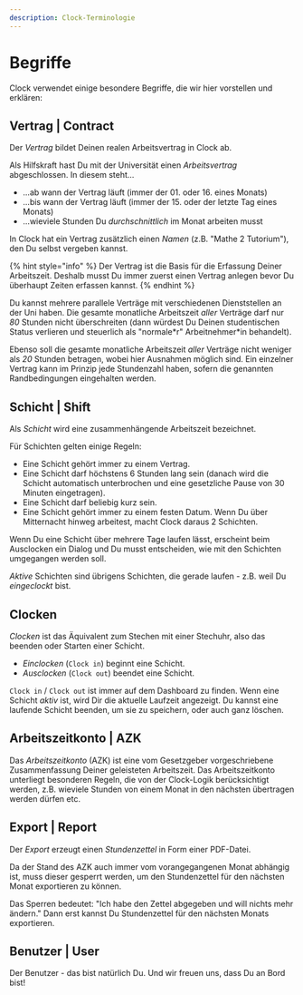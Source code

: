 ```yaml
---
description: Clock-Terminologie
---
```


# Begriffe

Clock verwendet einige besondere Begriffe, die wir hier vorstellen und erklären:

## Vertrag \| Contract

Der _Vertrag_ bildet Deinen realen Arbeitsvertrag in Clock ab.

Als Hilfskraft hast Du mit der Universität einen _Arbeitsvertrag_ abgeschlossen. In diesem steht...

* ...ab wann der Vertrag läuft \(immer der 01. oder 16. eines Monats\)
* ...bis wann der Vertrag läuft \(immer der 15. oder der letzte Tag eines Monats\)
* ...wieviele Stunden Du _durchschnittlich_ im Monat arbeiten musst

In Clock hat ein Vertrag zusätzlich einen _Namen_ \(z.B. "Mathe 2 Tutorium"\), den Du selbst vergeben kannst.

{% hint style="info" %}
Der Vertrag ist die Basis für die Erfassung Deiner Arbeitszeit. Deshalb musst Du immer zuerst einen Vertrag anlegen bevor Du überhaupt Zeiten erfassen kannst.
{% endhint %}

Du kannst mehrere parallele Verträge mit verschiedenen Dienststellen an der Uni haben. Die gesamte monatliche Arbeitszeit _aller_ Verträge darf nur _80_ Stunden nicht überschreiten \(dann würdest Du Deinen studentischen Status verlieren und steuerlich als "normale\*r" Arbeitnehmer\*in behandelt\).

Ebenso soll die gesamte monatliche Arbeitszeit _aller_ Verträge nicht weniger als _20_ Stunden betragen, wobei hier Ausnahmen möglich sind. Ein einzelner Vertrag kann im Prinzip jede Stundenzahl haben, sofern die genannten Randbedingungen eingehalten werden.

## Schicht \|  Shift

Als _Schicht_ wird eine zusammenhängende Arbeitszeit bezeichnet.

Für Schichten gelten einige Regeln:

* Eine Schicht gehört immer zu einem Vertrag.
* Eine Schicht darf höchstens 6 Stunden lang sein \(danach wird die Schicht automatisch unterbrochen und eine gesetzliche Pause von 30 Minuten eingetragen\).
* Eine Schicht darf beliebig kurz sein.
* Eine Schicht gehört immer zu einem festen Datum. Wenn Du über Mitternacht hinweg arbeitest, macht Clock daraus 2 Schichten.

Wenn Du eine Schicht über mehrere Tage laufen lässt, erscheint beim Ausclocken ein Dialog und Du musst entscheiden, wie mit den Schichten umgegangen werden soll.

_Aktive_ Schichten sind übrigens Schichten, die gerade laufen - z.B. weil Du _eingeclockt_ bist.

## Clocken

_Clocken_ ist das Äquivalent zum Stechen mit einer Stechuhr, also das beenden oder Starten einer Schicht.

* _Einclocken_ \(`Clock in`\) beginnt eine Schicht.
* _Ausclocken_ \(`Clock out`\) beendet eine Schicht.

`Clock in` / `Clock out` ist immer auf dem Dashboard zu finden. Wenn eine Schicht _aktiv_ ist, wird Dir die aktuelle Laufzeit angezeigt. Du kannst eine laufende Schicht beenden, um sie zu speichern, oder auch ganz löschen.

## Arbeitszeitkonto \| AZK

Das _Arbeitszeitkonto_ \(AZK\) ist eine vom Gesetzgeber vorgeschriebene Zusammenfassung Deiner geleisteten Arbeitszeit. Das Arbeitszeitkonto unterliegt besonderen Regeln, die von der Clock-Logik berücksichtigt werden, z.B. wieviele Stunden von einem Monat in den nächsten übertragen werden dürfen etc.

## Export \| Report

Der _Export_ erzeugt einen _Stundenzettel_ in Form einer PDF-Datei.

Da der Stand des AZK auch immer vom vorangegangenen Monat abhängig ist, muss dieser gesperrt werden, um den Stundenzettel für den nächsten Monat exportieren zu können. 

Das Sperren bedeutet: "Ich habe den Zettel abgegeben und will nichts mehr ändern." Dann erst kannst Du Stundenzettel für den nächsten Monats exportieren.

## Benutzer \| User

Der Benutzer - das bist natürlich Du. Und wir freuen uns, dass Du an Bord bist!

